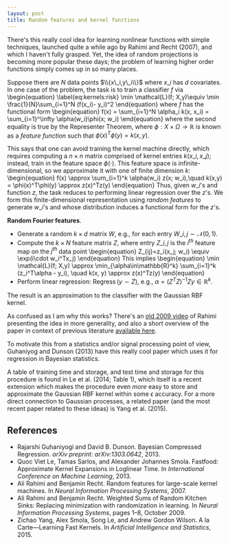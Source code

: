 ```yaml
---
layout: post
title: Random features and kernel functions
---
```


There's this really cool idea for learning nonlinear functions with simple techniques, launched quite a while ago by Rahimi and Recht (2007), and which I haven't fully grasped. Yet, the idea of random projections is becoming more popular these days; the problem of learning higher order functions simply comes up in so many places.

Suppose there are $N$ data points $\\{x\_i,y\_i\\}$ where $x\_i$ has $d$ covariates. In one case of the problem, the task is to train a classifier $f$ via
\begin{equation}
\label{eq:kernels:risk}
\min \mathcal{L}(f; X,y)\equiv \min \frac{1}{N}\sum\_{i=1}^N (f(x\_i)- y\_i)^2
\end{equation}
where $f$ has the functional form
\begin{equation}
f(x) = \sum\_{i=1}^N \alpha\_i k(x, x\_i)
= \sum\_{i=1}^\infty \alpha(w\_i)\phi(x; w\_i)
\end{equation}
where the second equality is true by the Representer Theorem, where $\phi:X\times\Omega\to\mathbb{R}$ is known as a _feature function_ such that $\phi(x)^T\phi(y) = k(x,y)$.

This says that one can avoid training the kernel machine directly, which requires computing a $n\times n$ matrix comprised of kernel entries $k(x\_i,x\_j)$; instead, train in the feature space $\phi(\cdot)$. This feature space is infinite-dimensional, so we approximate it with one of finite dimension $k$:
\begin{equation}
f(x) \approx \sum\_{i=1}^k \alpha(w\_i) z(x; w\_i),\quad k(x,y) = \phi(x)^T\phi(y) \approx z(x)^Tz(y)
\end{equation}
Thus, given $w\_i$'s and function $z$, the task reduces to performing linear regression over the $z$'s. We form this finite-dimensional representation using _random features_ to generate $w\_i$'s and whose distribution induces a functional form for the $z$'s.

__Random Fourier features__.

* Generate a random $k\times d$ matrix $W$, e.g., for each entry $W\_{i,j}\sim\mathcal{N}(0,1)$.
* Compute the $k\times N$ feature matrix $Z$, where entry $Z\_{i,j}$ is the $i^{th}$ feature map on the $j^{th}$ data point
\begin{equation}
Z\_{ij}=z\_i(x\_j;
w\_i) \equiv \exp(i\cdot w\_i^Tx\_j)
\end{equation}
This implies
\begin{equation}
\min \mathcal{L}(f; X,y) \approx \min\_{\alpha\in\mathbb{R}^k} \sum\_{i=1}^k (z\_i^T\alpha -
y\_i), \quad k(x, y) \approx z(x)^Tz(y)
\end{equation}
* Perform linear regression: $\operatorname{Regress}(y \sim Z)$, e.g., $\alpha = (Z^TZ)^{-1}Zy\in\mathbb{R}^k$.

The result is an approximation to the classifier with the Gaussian RBF kernel.

As confused as I am why this works? There's an [old 2009 video](http://research.microsoft.com/apps/video/default.aspx?id=103390&l=i) of Rahimi presenting the idea in more generality, and also a short overview of the paper in context of previous literature [available here](http://blog.smola.org/post/10572672684/the-neal-kernel-and-random-kitchen-sinks).

To motivate this from a statistics and/or signal processing point of view, Guhaniyog and Dunson (2013) have this really cool paper which uses it for regression in Bayesian statistics.

A table of training time and storage, and test time and storage for this procedure is found in Le et al. (2014; Table 1), which itself is a recent extension which makes the procedure even _more_ easy to store and approximate the Gaussian RBF kernel within some $\epsilon$ accuracy.  For a more direct connection to Gaussian processes, a related paper (and the most recent paper related to these ideas) is Yang et al. (2015).


## References
* Rajarshi Guhaniyogi and David B. Dunson. Bayesian Compressed Regression. _arXiv preprint: arXiv:1303.0642_, 2013.
* Quoc Viet Le, Tamas Sarlos, and Alexander Johannes Smola. Fastfood: Approximate Kernel Expansions in Loglinear Time. In _International Conference on Machine Learning_, 2013.
* Ali Rahimi and Benjamin Recht. Random features for large-scale kernel machines. In _Neural Information Processing Systems_, 2007.
* Ali Rahimi and Benjamin Recht. Weighted Sums of Random Kitchen Sinks: Replacing minimization with randomization in learning. In _Neural Information Processing Systems_, pages 1–8, October 2009.
* Zichao Yang, Alex Smola, Song Le, and Andrew Gordon Wilson. A la Carte—Learning Fast Kernels. In _Artificial Intelligence and Statistics_, 2015.
